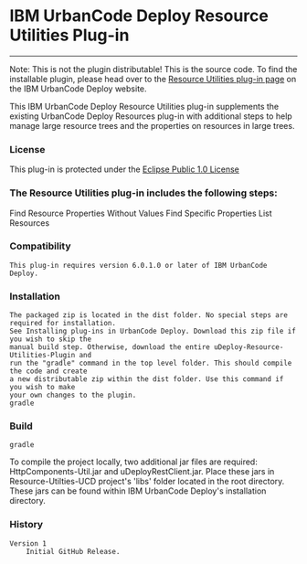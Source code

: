 # IBM UrbanCode Deploy Resource Utilities Plug-in
---
Note: This is not the plugin distributable! This is the source code. To find the installable plugin, please head over to the [Resource Utilities plug-in page](https://developer.ibm.com/urbancode/plugin/resource-utilities/) on the IBM UrbanCode Deploy website.

This IBM UrbanCode Deploy Resource Utilities plug-in supplements the existing UrbanCode Deploy Resources plug-in with additional steps to help manage large resource trees and the properties on resources in large trees.

### License
This plug-in is protected under the [Eclipse Public 1.0 License](http://www.eclipse.org/legal/epl-v10.html)

### The Resource Utilities plug-in includes the following steps:

Find Resource Properties Without Values
Find Specific Properties
List Resources

### Compatibility
	This plug-in requires version 6.0.1.0 or later of IBM UrbanCode Deploy.

### Installation
	The packaged zip is located in the dist folder. No special steps are required for installation.
	See Installing plug-ins in UrbanCode Deploy. Download this zip file if you wish to skip the
	manual build step. Otherwise, download the entire uDeploy-Resource-Utilities-Plugin and
	run the "gradle" command in the top level folder. This should compile the code and create
	a new distributable zip within the dist folder. Use this command if you wish to make
	your own changes to the plugin.
    gradle

### Build
    gradle

To compile the project locally, two additional jar files are required: HttpComponents-Util.jar and uDeployRestClient.jar. Place these jars in Resource-Utilties-UCD project's 'libs' folder located in the root directory. These jars can be found within IBM UrbanCode Deploy's installation directory.


### History
	Version 1
		Initial GitHub Release.
